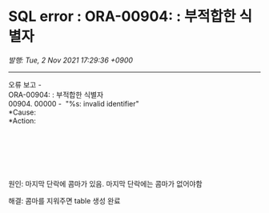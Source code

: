 # SQL error : ORA-00904: : 부적합한 식별자

*발행: Tue, 2 Nov 2021 17:29:36 +0900*

---

<p>오류&nbsp;보고&nbsp;- <br />ORA-00904:&nbsp;:&nbsp;부적합한&nbsp;식별자 <br />00904.&nbsp;00000&nbsp;-&nbsp;&nbsp;"%s:&nbsp;invalid&nbsp;identifier" <br />*Cause:&nbsp;&nbsp;&nbsp;&nbsp; <br />*Action:</p>
<p>&nbsp;</p>
<p>&nbsp;</p>
<p>&nbsp;</p>
<p>원인: 마지막 단락에 콤마가 있음. 마지막 단락에는 콤마가 없어야함&nbsp;</p>
<p>해결: 콤마를 지워주면 table 생성 완료</p>
<p>&nbsp;</p>